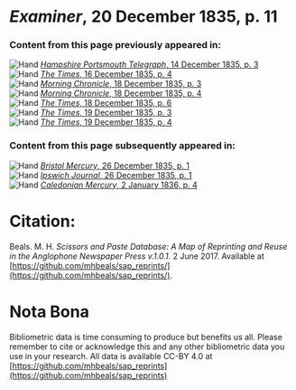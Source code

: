 # *Examiner*, 20 December 1835, p. 11  
  
### Content from this page previously appeared in:  
![Hand](http://scissorsandpaste.net/wp-content/uploads/2017/06/smallhandpointer.png) [*Hampshire Portsmouth Telegraph*, 14 December 1835, p. 3](https://mhbeals.github.io/sap_html/Hampshire-Portsmouth-Telegraph/Hampshire-Portsmouth-Telegraph-14-December-1835-p-3)  
![Hand](http://scissorsandpaste.net/wp-content/uploads/2017/06/smallhandpointer.png) [*The Times*, 16 December 1835, p. 4](https://mhbeals.github.io/sap_html/The-Times/The-Times-16-December-1835-p-4)  
![Hand](http://scissorsandpaste.net/wp-content/uploads/2017/06/smallhandpointer.png) [*Morning Chronicle*, 18 December 1835, p. 3](https://mhbeals.github.io/sap_html/Morning-Chronicle/Morning-Chronicle-18-December-1835-p-3)  
![Hand](http://scissorsandpaste.net/wp-content/uploads/2017/06/smallhandpointer.png) [*Morning Chronicle*, 18 December 1835, p. 4](https://mhbeals.github.io/sap_html/Morning-Chronicle/Morning-Chronicle-18-December-1835-p-4)  
![Hand](http://scissorsandpaste.net/wp-content/uploads/2017/06/smallhandpointer.png) [*The Times*, 18 December 1835, p. 6](https://mhbeals.github.io/sap_html/The-Times/The-Times-18-December-1835-p-6)  
![Hand](http://scissorsandpaste.net/wp-content/uploads/2017/06/smallhandpointer.png) [*The Times*, 19 December 1835, p. 3](https://mhbeals.github.io/sap_html/The-Times/The-Times-19-December-1835-p-3)  
![Hand](http://scissorsandpaste.net/wp-content/uploads/2017/06/smallhandpointer.png) [*The Times*, 19 December 1835, p. 4](https://mhbeals.github.io/sap_html/The-Times/The-Times-19-December-1835-p-4)  
  
### Content from this page subsequently appeared in:  
![Hand](http://scissorsandpaste.net/wp-content/uploads/2017/06/smallhandpointer.png) [*Bristol Mercury*, 26 December 1835, p. 1](https://mhbeals.github.io/sap_html/Bristol-Mercury/Bristol-Mercury-26-December-1835-p-1)  
![Hand](http://scissorsandpaste.net/wp-content/uploads/2017/06/smallhandpointer.png) [*Ipswich Journal*, 26 December 1835, p. 1](https://mhbeals.github.io/sap_html/Ipswich-Journal/Ipswich-Journal-26-December-1835-p-1)  
![Hand](http://scissorsandpaste.net/wp-content/uploads/2017/06/smallhandpointer.png) [*Caledonian Mercury*, 2 January 1836, p. 4](https://mhbeals.github.io/sap_html/Caledonian-Mercury/Caledonian-Mercury-2-January-1836-p-4)  


# Citation: 

Beals. M. H. *Scissors and Paste Database: A Map of Reprinting and Reuse in the Anglophone Newspaper Press v.1.0.1.* 2 June 2017. Available at [https://github.com/mhbeals/sap_reprints/](https://github.com/mhbeals/sap_reprints/). 

# Nota Bona

Bibliometric data is time consuming to produce but benefits us all. Please remember to cite or acknowledge this and any other bibliometric data you use in your research. All data is available CC-BY 4.0 at [https://github.com/mhbeals/sap_reprints](https://github.com/mhbeals/sap_reprints)
